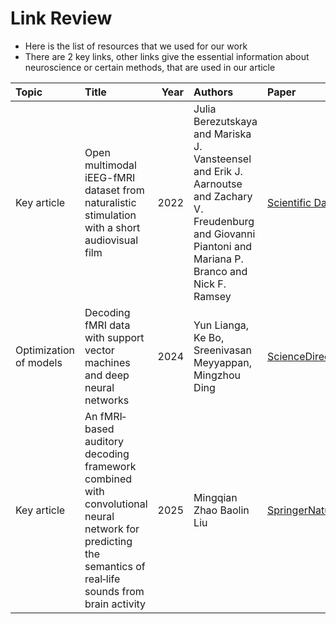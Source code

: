 # Link Review

- Here is the list of resources that we used for our work
- There are 2 key links, other links give the essential information about neuroscience or certain methods, that are used in our article    



| Topic | Title | Year | Authors | Paper | Code | Summary |
| :--- | :--- | ---: | :--- | :--- | :--- | :--- |
| Key article | Open multimodal iEEG-fMRI dataset from naturalistic stimulation with a short audiovisual film | 2022 | Julia Berezutskaya and Mariska J. Vansteensel and Erik J. Aarnoutse and Zachary V. Freudenburg and Giovanni Piantoni and Mariana P. Branco and Nick F. Ramsey | [Scientific Data](https://www.nature.com/articles/s41597-022-01173-0) | - | Describes the main dataset, that is used in article|
| Optimization of models| Decoding fMRI data with support vector machines and deep neural networks | 2024 | Yun Lianga, Ke Bo, Sreenivasan Meyyappan, Mingzhou Ding| [ScienceDirect](https://www.sciencedirect.com/science/article/pii/S0165027023002236)| - | show the difference between linear and nonlinear models in neuroscience task| 
|Key article |An fMRI‐based auditory decoding framework combined with convolutional neural network for predicting the semantics of real‐life sounds from brain activity| 2025 | Mingqian Zhao Baolin Liu| [SpringerNatureLink](https://link.springer.com/article/10.1007/s10489-024-05873-5)| - |Show the way to deal with audio data, the corellation between sounds and fMRI is constructed|





